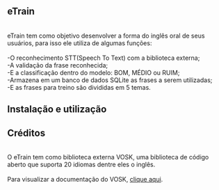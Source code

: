 ## eTrain

<br>eTrain tem como objetivo desenvolver a forma do inglês oral de seus usuários, para isso ele utiliza de algumas funções:<br/>
<br>-O reconhecimento STT(Speech To Text) com a biblioteca externa;
<br>-A validação da frase reconhecida;
<br>-E a classificação dentro do modelo: BOM, MÉDIO ou RUIM;
<br>-Armazena em um banco de dados SQLite as frases a serem utilizadas;
<br>-E as frases para treino são divididas em 5 temas.


## Instalação e utilização


 
## Créditos
<br>O eTrain tem como biblioteca externa VOSK, uma biblioteca de código aberto que suporta 20 idiomas dentre eles o inglês.<br/>
<br>Para visualizar a documentação do VOSK, [clique aqui](https://www.google.com).<br/>



